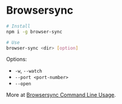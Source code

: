 # Browsersync

```bash
# Install
npm i -g browser-sync
```

```bash
# Use
browser-sync <dir> [option]
```

Options:

- `-w`, `--watch`
- `--port <port-number>`
- `--open`

More at [Browsersync Command Line Usage](https://browsersync.io/docs/command-line).
